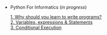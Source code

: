 - Python For Informatics (_in progress_)

    [1. Why should you learn to write programs?](https://github.com/michaeldayreads/0_autodidact/wiki/0.PythonForInformatics.ch1)  
    [2. Variables, expressions & Statements](https://github.com/michaeldayreads/0_autodidact/wiki/0.PythonForInformatics.ch2)  
    [3. Conditional Execution](https://github.com/michaeldayreads/0_autodidact/wiki/0.PythonForInformatics.ch3-and-beyond)